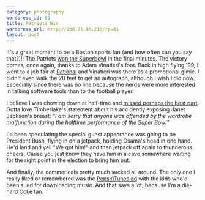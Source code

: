 ```yaml
--- 
category: photography
wordpress_id: 81
title: Patriots Win
wordpress_url: http://208.75.86.216/?p=81
layout: post
---
```

It's a great moment to be a Boston sports fan (and how often can you say that?)!! The Patriots <a href="http://www.boston.com/sports/football/patriots/">won the Superbowl</a> in the final minutes. The victory comes, once again, thanks to Adam Vinatieri's foot. Back in high flying '99, I went to a job fair at <a href="http://www.rational.com">Rational</a> and Vinatieri was there as a promotional gimic. I didn't even walk the 20 feet to get an autograph, although I wish I did now. Especially since there was no line because the nerds were more interested in talking software tools than to the football player.

I believe I was chowing down at half-time and <a href="http://sportsillustrated.cnn.com/2004/football/nfl/specials/playoffs/2003/02/01/bc.fbn.superbowl.jackso.ap/index.html">missed perhaps the best part</a>. Gotta love Timberlake's statement about his accidently exposing Janet Jackson's breast: <i>"I am sorry that anyone was offended by the wardrobe malfunction during the halftime performance of the Super Bowl"</i>

I'd been speculating the special guest appearance was going to be President Bush, flying in on a jetpack, holding Osama's head in one hand. He'd land and yell "We got him!" and then jetpack off again to thunderous cheers. Cause you just know they have him in a cave somewhere waiting for the right point in the election to bring him out.

And finally, the commericals pretty much sucked all around. The only one I really liked or remembered was the <a href="http://www.apple.com/itunes/pepsi/">Pepsi/iTunes ad</a> with the kids who'd been sued for downloading music. And that says a lot, because I'm a die-hard Coke fan.

